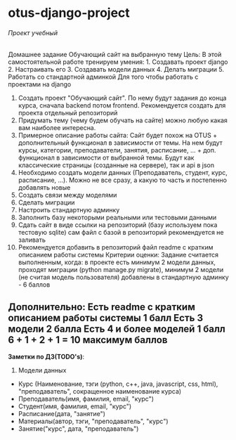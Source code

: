 # otus-django-project
###### Проект учебный

Домашнее задание
Обучающий сайт на выбранную тему
Цель: В этой самостоятельной работе тренируем умения: 1. Создавать проект django 2. Настраивать его 3. Создавать модели данных 4. Делать миграции 5. Работать со стандартной админкой Для того чтобы работать с проектами на django
1. Создать проект "Обучающий сайт". По нему будут задания до конца курса, сначала backend потом frontend. Рекомендуется создать для проекта отдельный репозиторий
2. Придумать тему (чему будем обучать на сайте) можно любую какая вам наиболее интересна.
3. Примерное описание работы сайта:
Сайт будет похож на OTUS + дополнительный функционал в зависимости от темы. На нем будут курсы, категории, преподаватели, занятия, расписание, ... + доп. функционал в зависимости от выбранной темы.
Будут как классические страницы (созданные на сервере), так и api в json
4. Необходимо создать модели данных (Преподаватель, студент, курс, расписание, ...). Можно не все сразу, а какую то часть и постепенно добавлять новые
5. Создать связи между моделями
6. Сделать миграции
7. Настроить стандартную админку
8. Заполнить базу некоторыми реальными или тестовыми данными
9. Сдать сайт в виде ссылки на репозиторий (базу используем пока тестовую sqlite) сам файл с базой в репозиторий рекомендуется не заливать
10. Рекомендуется добавить в репозиторий файл readme с кратким описанием работы системы
Критерии оценки: Задание считается выполненным, когда: в проекте есть минимум 2 модели данных, проходят миграции (python manage.py migrate), минимум 2 модели (не считая модель пользователя) добавлены в стандартную админку - 6 баллов

**Дополнительно:**
Есть readme с кратким описанием работы системы 1 балл
Есть 3 модели 2 балла
Есть 4 и более моделей 1 балл
6 + 1 + 2 + 1 = 10 максимум баллов
-------------
**Заметки по ДЗ(TODO's)**:
1. Модели данных
<ul>
<li>Курс (Наименование, тэги (python, c++, java, javascript, css, html), "преподаватель", сокращенное наименование курса)</li>
<li>Преподаватель(имя, фамилия, email, "курс")</li>
<li>Студент(имя, фамилия, email, "курс")</li>
<li>Расписание(дата, "занятие")</li>
<li>Материалы(автор, тэги, "преподаватель", "курс")</li>
<li>Занятие("курс", дата, "преподаватель")</li>
</ul>
